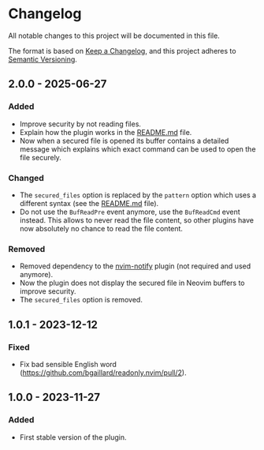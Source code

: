 # Changelog

All notable changes to this project will be documented in this file.

The format is based on [Keep a Changelog](https://keepachangelog.com/en/1.0.0/), and this project adheres to [Semantic Versioning](https://semver.org/spec/v2.0.0.html).

## 2.0.0 - 2025-06-27

### Added

- Improve security by not reading files.
- Explain how the plugin works in the [README.md](/README.md) file.
- Now when a secured file is opened its buffer contains a detailed message which explains which exact command can be used to open the file securely.

### Changed

- The `secured_files` option is replaced by the `pattern` option which uses a different syntax (see the [README.md](/README.md) file).
- Do not use the `BufReadPre` event anymore, use the `BufReadCmd` event instead. This allows to never read the file content, so other plugins have now absolutely no chance to read the file content.

### Removed

- Removed dependency to the [nvim-notify](https://github.com/rcarriga/nvim-notify) plugin (not required and used anymore).
- Now the plugin does not display the secured file in Neovim buffers to improve security.
- The `secured_files` option is removed.

## 1.0.1 - 2023-12-12

### Fixed

- Fix bad sensible English word (https://github.com/bgaillard/readonly.nvim/pull/2).

## 1.0.0 - 2023-11-27

### Added

- First stable version of the plugin.
